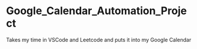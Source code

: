 # Google_Calendar_Automation_Project
Takes my time in VSCode and Leetcode and puts it into my Google Calendar
